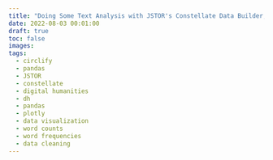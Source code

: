 ```yaml
---
title: "Doing Some Text Analysis with JSTOR's Constellate Data Builder, or: How to Improve on the Word Cloud Visualization"
date: 2022-08-03 00:01:00
draft: true
toc: false
images:
tags:
  - circlify
  - pandas
  - JSTOR
  - constellate
  - digital humanities
  - dh
  - pandas
  - plotly
  - data visualization
  - word counts
  - word frequencies
  - data cleaning
---
```


